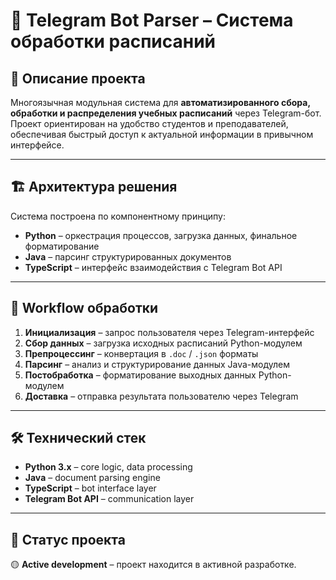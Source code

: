 # 📅 Telegram Bot Parser – Система обработки расписаний

## 📖 Описание проекта
Многоязычная модульная система для **автоматизированного сбора, обработки и распределения учебных расписаний** через Telegram-бот.  
Проект ориентирован на удобство студентов и преподавателей, обеспечивая быстрый доступ к актуальной информации в привычном интерфейсе.

---

## 🏗 Архитектура решения
Система построена по компонентному принципу:

- **Python** – оркестрация процессов, загрузка данных, финальное форматирование  
- **Java** – парсинг структурированных документов  
- **TypeScript** – интерфейс взаимодействия с Telegram Bot API  

---

## 🔄 Workflow обработки
1. **Инициализация** – запрос пользователя через Telegram-интерфейс  
2. **Сбор данных** – загрузка исходных расписаний Python-модулем  
3. **Препроцессинг** – конвертация в `.doc` / `.json` форматы  
4. **Парсинг** – анализ и структурирование данных Java-модулем  
5. **Постобработка** – форматирование выходных данных Python-модулем  
6. **Доставка** – отправка результата пользователю через Telegram  

---

## 🛠 Технический стек
- **Python 3.x** – core logic, data processing  
- **Java** – document parsing engine  
- **TypeScript** – bot interface layer  
- **Telegram Bot API** – communication layer  

---

## 📌 Статус проекта
🟡 **Active development** – проект находится в активной разработке.  